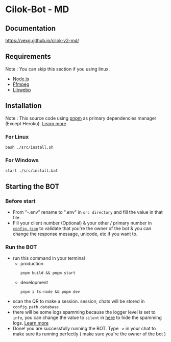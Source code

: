 # Cilok-Bot - MD

## Documentation
https://vexg.github.io/cilok-v2-md/

## Requirements
Note : You can skip this section if you using linux.
- [Node.js](https://nodejs.org/en/)
- [Ffmpeg](https://github.com/BtbN/FFmpeg-Builds/releases)
- [Libwebp](https://storage.googleapis.com/downloads.webmproject.org/releases/webp/index.html)


## Installation
Note : This source code using [pnpm](https://pnpm.io/) as primary dependencies manager (Except Heroku). [Learn more](https://pnpm.io/motivation)
### For Linux
```
bash ./src/install.sh
```
### For Windows
```
start ./src/install.bat
```
 
## Starting the BOT
### Before start
- From "-.env" rename to ".env" in ```src directory``` and fill the value in that file.
- Fill your client number (Optional) & your other / primary number in [```config.json```](https://github.com/VEXG/cilok-v2-md/blob/f93ce0ec32b83ccc1f99f552346632808a6a33ae/src/cilok.config.json#L4) to validate that you're the owner of the bot & you can change the response message, unicode, etc if you want to.

### Run the BOT
 - run this command in your terminal
    - production
        ```
        pnpm build && pnpm start
        ```
    - development
        ```
        pnpm i ts-node && pnpm dev
        ```
- scan the QR to make a session. session, chats will be stored in ```config.path.database```
- there will be some logs spamming because the logger level is set to ```info```, you can change the value to ```silent``` in [here](https://github.com/VEXG/cilok-v2-md/blob/f93ce0ec32b83ccc1f99f552346632808a6a33ae/lib/connection.ts#L19) to hide the spamming logs. [Learn more](https://github.com/pinojs/pino/blob/master/docs/api.md#loggerlevels-object)
- Done! you are successfully running the BOT. Type ```->``` in your chat to make sure its running perfectly ( make sure you're the owner of the bot )